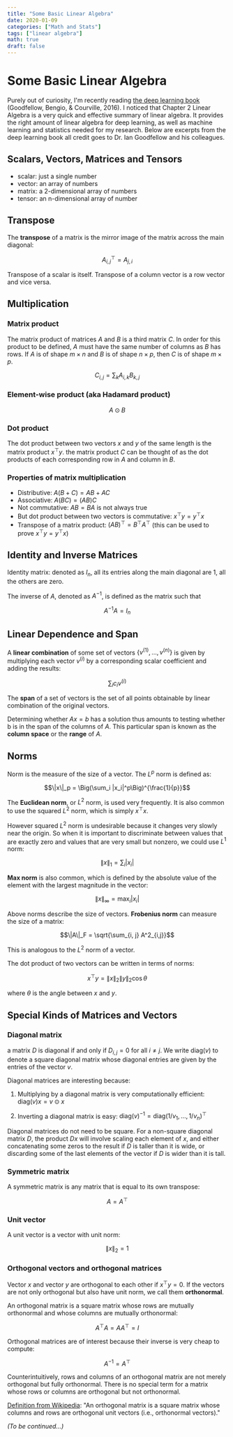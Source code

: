 ```yaml
---
title: "Some Basic Linear Algebra"
date: 2020-01-09
categories: ["Math and Stats"]
tags: ["linear algebra"]
math: true
draft: false
---
```


# Some Basic Linear Algebra

Purely out of curiosity, I'm recently reading [the deep learning book](http://www.deeplearningbook.org/) (Goodfellow, Bengio, & Courville, 2016). I noticed that Chapter 2 Linear Algebra is a very quick and effective summary of linear algebra. It provides the right amount of linear algebra for deep learning, as well as machine learning and statistics needed for my research. Below are excerpts from the deep learning book all credit goes to Dr. Ian Goodfellow and his colleagues.

<!--more-->

## Scalars, Vectors, Matrices and Tensors

- scalar: just a single number
- vector: an array of numbers
- matrix: a 2-dimensional array of numbers
- tensor: an n-dimensional array of number

## Transpose

The **transpose** of a matrix is the mirror image of the matrix across the main diagonal:

$$A_{i,j}^{\top} = A_{j,i}$$

Transpose of a scalar is itself. Transpose of a column vector is a row vector and vice versa.

## Multiplication

### Matrix product

The matrix product of matrices $A$ and $B$ is a third matrix $C$. In order for this product to be defined, $A$ must have the same number of columns as $B$ has rows. If $A$ is of shape $m \times n$ and $B$ is of shape $n \times p$, then $C$ is of shape $m \times p$.

$$C_{i, j} = \sum_k A_{i, k} B_{k, j}$$

### Element-wise product (aka Hadamard product)

$$A \odot B$$

### Dot product

The dot product between two vectors $x$ and $y$ of the same length is the matrix product $x^\top y$. the matrix product $C$ can be thought of as the dot products of each corresponding row in $A$ and column in $B$.

### Properties of matrix multiplication

- Distributive: $A(B + C)=AB + AC$
- Associative: $A(BC) = (AB)C$
- Not commutative: $AB = BA$ is not always true
- But dot product between two vectors is commutative: $x^\top y = y^\top x$
- Transpose of a matrix product: $(AB)^\top = B^\top A^\top$ (this can be used to prove $x^\top y = y^\top x$)

## Identity and Inverse Matrices

Identity matrix: denoted as $I_n$, all its entries along the main diagonal are 1, all the others are zero.

The inverse of $A$, denoted as $A^{-1}$, is defined as the matrix such that

$$A^{-1}A = I_n$$

## Linear Dependence and Span

A **linear combination** of some set of vectors $\{v^{(1)}, ... , v^{(n)}\}$ is given by multiplying
each vector $v^{(i)}$ by a corresponding scalar coefficient and adding the results:

$$\sum_i c_iv^{(i)}$$

The **span** of a set of vectors is the set of all points obtainable by linear combination of the original vectors.

Determining whether $Ax = b$ has a solution thus amounts to testing whether b is in the span of the columns of $A$. This particular span is known as the **column space** or the **range** of $A$.

## Norms

Norm is the measure of the size of a vector. The $L^p$ norm is defined as:

$$\|x\|_p = \Big(\sum_i |x_i|^p\Big)^{\frac{1}{p}}$$

The **Euclidean norm**, or $L^2$ norm, is used very frequently. It is also common to use the squared $L^2$ norm, which is simply $x^{\top} x$.

However squared $L^2$ norm is undesirable because it changes very slowly near the origin. So when it is important to discriminate between values that are exactly zero and values that are very small but nonzero, we could use $L^1$ norm:

$$\|x\|_1 = \sum_i|x_i|$$

**Max norm** is also common, which is defined by the absolute value of the element with the largest magnitude in the vector:

$$\|x\|_{\infty} = \max_i|x_i|$$

Above norms describe the size of vectors. **Frobenius norm** can measure the size of a matrix:

$$\|A\|_F = \sqrt{\sum_{i, j} A^2_{i,j}}$$

This is analogous to the $L^2$ norm of a vector.

The dot product of two vectors can be written in terms of norms:

$$x^{\top}y = \|x\|_2\|y\|_2\cos{\theta}$$

where $\theta$ is the angle between $x$ and $y$.

## Special Kinds of Matrices and Vectors

### Diagonal matrix

a matrix $D$ is diagonal if and only if $D_{i, j} = 0$ for all $i \ne j$. We write $\text{diag}(v)$ to denote a square diagonal matrix whose diagonal entries are given by the entries of the vector $v$. 

Diagonal matrices are interesting because:

1. Multiplying by a diagonal matrix is very computationally efficient: $\text{diag}(v) x = v \odot x$

2. Inverting a diagonal matrix is easy: $\text{diag}(v)^{-1} = \text{diag}(1/v_1, ..., 1/v_n)^{\top}$

Diagonal matrices do not need to be square. For a non-square diagonal matrix $D$, the product $Dx$ will involve scaling each element of $x$, and either concatenating some zeros to the result if $D$ is taller than it is wide, or discarding some of the last elements of the vector if $D$ is wider than it is tall.

### Symmetric matrix

A symmetric matrix is any matrix that is equal to its own transpose:

$$A = A^{\top}$$

### Unit vector

A unit vector is a vector with unit norm:

$$\|x\|_2 = 1$$

### Orthogonal vectors and orthogonal matrices

Vector $x$ and vector $y$ are orthogonal to each other if $x^{\top}y = 0$. If the vectors are not only orthogonal but also have unit norm, we call them **orthonormal**.

An orthogonal matrix is a square matrix whose rows are mutually orthonormal and whose columns are mutually orthonormal:

$$A^{\top}A = AA^{\top} = I$$

Orthogonal matrices are of interest because their inverse is very cheap to compute:

$$A^{-1} = A^{\top}$$

Counterintuitively, rows and columns of an orthogonal matrix are not merely orthogonal but fully orthonormal. There is no special term for a matrix whose rows or columns are orthogonal but not orthonormal.

[Definition from Wikipedia](https://en.wikipedia.org/wiki/Orthogonal_matrix): "An orthogonal matrix is a square matrix whose columns and rows are orthogonal unit vectors (i.e., orthonormal vectors)."




*(To be continued...)*